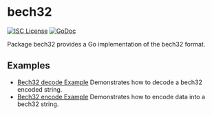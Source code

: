 bech32
==========

[![ISC License](http://img.shields.io/badge/license-ISC-blue.svg)](https://choosealicense.com/licenses/isc/)
[![GoDoc](https://godoc.org/github.com/Pugdag/pugdagd/util/bech32?status.png)](http://godoc.org/github.com/Pugdag/pugdagd/util/bech32)

Package bech32 provides a Go implementation of the bech32 format.

## Examples

* [Bech32 decode Example](http://godoc.org/github.com/Pugdag/pugdagd/util/bech32#example-Bech32Decode)
  Demonstrates how to decode a bech32 encoded string.
* [Bech32 encode Example](http://godoc.org/github.com/Pugdag/pugdagd/util/bech32#example-BechEncode)
  Demonstrates how to encode data into a bech32 string.

